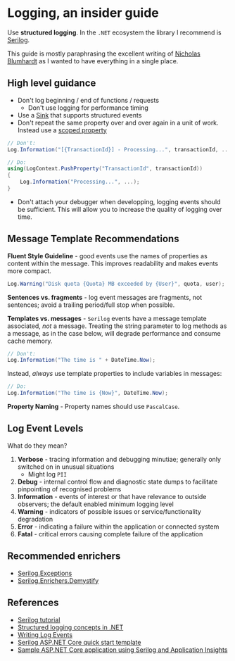 # Logging, an insider guide

Use **structured logging**. In the `.NET` ecosystem the library I recommend is [Serilog][serilog].

This guide is mostly paraphrasing the excellent writing of [Nicholas Blumhardt][nicholas-blumhardt] as I wanted to have everything in a single place.

## High level guidance

- Don't log beginning / end of functions / requests
  - Don't use logging for performance timing
- Use a [Sink][provided-sinks] that supports structured events
- Don't repeat the same property over and over again in a unit of work. Instead use a [scoped property][enrichment]

```csharp
// Don't:
Log.Information("[{TransactionId}] - Processing...", transactionId, ...);
```

```csharp
// Do:
using(LogContext.PushProperty("TransactionId", transactionId))
{
    Log.Information("Processing...", ...);
}
```

- Don't attach your debugger when developping, logging events should be sufficient. This will allow you to increase the quality of logging over time.

## Message Template Recommendations

**Fluent Style Guideline** - good events use the names of properties as content within the message. This improves readability and makes events more compact.

```csharp
Log.Warning("Disk quota {Quota} MB exceeded by {User}", quota, user);
```

**Sentences vs. fragments** - log event messages are fragments, not sentences; avoid a trailing period/full stop when possible.

**Templates vs. messages** - `Serilog` events have a message template associated, _not_ a message. Treating the string parameter to log methods as a message, as in the case below, will degrade performance and consume cache memory.

```csharp
// Don't:
Log.Information("The time is " + DateTime.Now);
```

Instead, _always_ use template properties to include variables in messages:

```csharp
// Do:
Log.Information("The time is {Now}", DateTime.Now);
```

**Property Naming** - Property names should use `PascalCase`.

## Log Event Levels

What do they mean?

1. **Verbose** - tracing information and debugging minutiae; generally only switched on in unusual situations
    - Might log `PII`
1. **Debug** - internal control flow and diagnostic state dumps to facilitate pinpointing of recognised problems
1. **Information** - events of interest or that have relevance to outside observers; the default enabled minimum logging level
1. **Warning** - indicators of possible issues or service/functionality degradation
1. **Error** - indicating a failure within the application or connected system
1. **Fatal** - critical errors causing complete failure of the application

## Recommended enrichers

- [Serilog.Exceptions][enricher-exceptions]
- [Serilog.Enrichers.Demystify][enricher-demystify]

## References

- [Serilog tutorial][serilog-tutorial]
- [Structured logging concepts in .NET][structured-logging-dotnet]
- [Writing Log Events][writing-log-events]
- [Serilog ASP.NET Core quick start template][serilog-aspnet-core-guide]
- [Sample ASP.NET Core application using Serilog and Application Insights][serilog-aspnet-core-app-insights]

[serilog-tutorial]: https://blog.getseq.net/serilog-tutorial/
[structured-logging-dotnet]: https://nblumhardt.com/2016/06/structured-logging-concepts-in-net-series-1/
[writing-log-events]: https://github.com/serilog/serilog/wiki/Writing-Log-Events
[serilog]: https://serilog.net/
[provided-sinks]: https://github.com/serilog/serilog/wiki/Provided-Sinks
[enrichment]: https://github.com/serilog/serilog/wiki/Enrichment
[enricher-exceptions]: https://github.com/RehanSaeed/Serilog.Exceptions
[enricher-demystify]: https://github.com/nblumhardt/serilog-enrichers-demystify
[serilog-aspnet-core-guide]: serilog-aspnet-core/README.md
[serilog-aspnet-core-app-insights]: https://github.com/gabrielweyer/aspnet-core-app-insights
[nicholas-blumhardt]: https://twitter.com/nblumhardt
